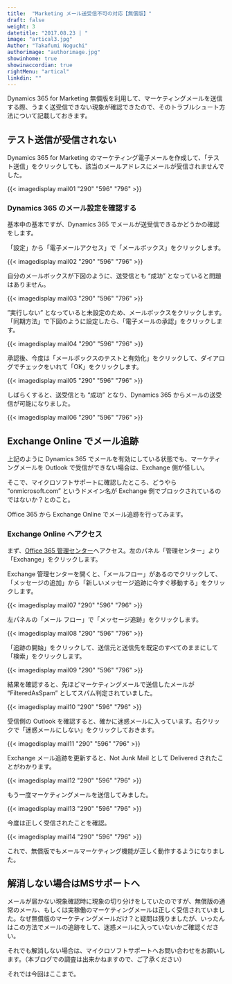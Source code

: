 ```yaml
---
title:  "Marketing メール送受信不可の対応【無償版】"
draft: false
weight: 3
datetitle: "2017.08.23 | "
image: "artical3.jpg"
Author: "Takafumi Noguchi"
authorimage: "authorimage.jpg"
showinhome: true
showinaccordian: true
rightMenu: "artical"
linkdin: ""
--- 
```


<!-- Intro  -->
Dynamics 365 for Marketing 無償版を利用して、マーケティングメールを送信する際、うまく送受信できない現象が確認できたので、そのトラブルシュート方法について記載しておきます。


## テスト送信が受信されない
Dynamics 365 for Marketing のマーケティング電子メールを作成して、「テスト送信」をクリックしても、該当のメールアドレスにメールが受信されませんでした。
<!-- Image= mail01.jpg -->
{{< imagedisplay mail01 "290" "596" "796" >}}


### Dynamics 365 のメール設定を確認する
基本中の基本ですが、Dynamics 365 でメールが送受信できるかどうかの確認をします。

「設定」から「電子メールアクセス」で「メールボックス」をクリックします。
<!-- Image= mail02.png -->
{{< imagedisplay mail02 "290" "596" "796" >}}


自分のメールボックスが下図のように、送受信とも  “成功” となっていると問題はありません。
<!-- Image= mail03.png -->
{{< imagedisplay mail03 "290" "596" "796" >}}


”実行しない” となっていると未設定のため、メールボックスをクリックします。「同期方法」で下図のように設定したら、「電子メールの承認」をクリックします。
<!-- Image= mail04.png -->
{{< imagedisplay mail04 "290" "596" "796" >}}


承認後、今度は「メールボックスのテストと有効化」をクリックして、ダイアログでチェックをいれて「OK」をクリックします。
<!-- Image= mail05.png -->
{{< imagedisplay mail05 "290" "596" "796" >}}


しばらくすると、送受信とも “成功” となり、Dynamics 365 からメールの送受信が可能になりました。
<!-- Image= mail06.png -->
{{< imagedisplay mail06 "290" "596" "796" >}}

## Exchange Online でメール追跡
上記のように Dynamics 365 でメールを有効にしている状態でも、マーケティングメールを Outlook で受信ができない場合は、Exchange 側が怪しい。

そこで、マイクロソフトサポートに確認したところ、どうやら “onmicrosoft.com” というドメイン名が Exchange 側でブロックされているのではないか？とのこと。

Office 365 から Exchange Online でメール追跡を行ってみます。

### Exchange Online へアクセス
まず、[Office 365 管理センター](https://admin.microsoft.com/AdminPortal/Home)へアクセス。左のパネル「管理センター」より「Exchange」をクリックします。

Exchange 管理センターを開くと、「メールフロー」があるのでクリックして、「メッセージの追加」から「新しいメッセージ追跡に今すぐ移動する」をクリックします。
<!-- Image= mail07.png -->
{{< imagedisplay mail07 "290" "596" "796" >}}


左パネルの「メール フロー」で「メッセージ追跡」をクリックします。
<!-- Image= mail08.png -->
{{< imagedisplay mail08 "290" "596" "796" >}}


「追跡の開始」をクリックして、送信元と送信先を既定のすべてのままにして「検索」をクリックします。
<!-- Image= mail09.png -->
{{< imagedisplay mail09 "290" "596" "796" >}}

結果を確認すると、先ほどマーケティングメールで送信したメールが “FilteredAsSpam” としてスパム判定されていました。
<!-- Image= mail10.png -->
{{< imagedisplay mail10 "290" "596" "796" >}}


受信側の Outlook を確認すると、確かに迷惑メールに入っています。右クリックで「迷惑メールにしない」をクリックしておきます。
<!-- Image= mail11.png -->
{{< imagedisplay mail11 "290" "596" "796" >}}


Exchange メール追跡を更新すると、Not Junk Mail として Delivered されたことがわかります。
<!-- Image= mail12.png -->
{{< imagedisplay mail12 "290" "596" "796" >}}


もう一度マーケティングメールを送信してみました。
<!-- Image= mail13.png -->
{{< imagedisplay mail13 "290" "596" "796" >}}


今度は正しく受信されたことを確認。
<!-- Image= mail14.png -->
{{< imagedisplay mail14 "290" "596" "796" >}}


これで、無償版でもメールマーケティング機能が正しく動作するようになりました。

## 解消しない場合はMSサポートへ
メールが届かない現象確認時に現象の切り分けをしていたのですが、無償版の通常のメール、もしくは実稼働のマーケティングメールは正しく受信されていました。なぜ無償版のマーケティングメールだけ？と疑問は残りましたが、いったんはこの方法でメールの追跡をして、迷惑メールに入っていないかご確認ください。

それでも解消しない場合は、マイクロソフトサポートへお問い合わせをお願いします。（本ブログでの調査は出来かねますので、ご了承ください）

それでは今回はここまで。    
&nbsp;